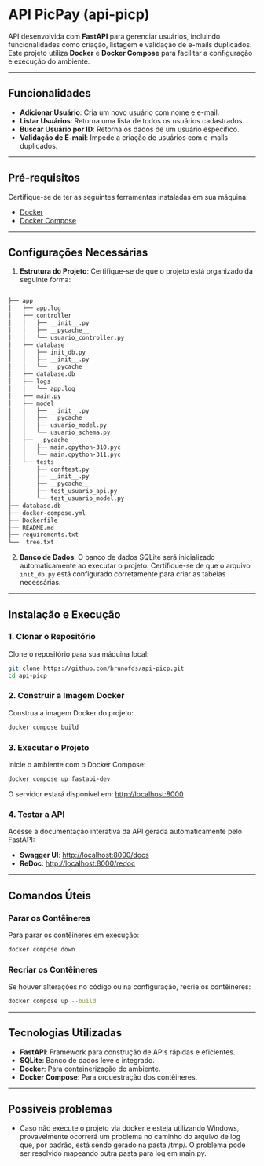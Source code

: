 # API PicPay (api-picp)

API desenvolvida com **FastAPI** para gerenciar usuários, incluindo funcionalidades como criação, listagem e validação de e-mails duplicados. Este projeto utiliza **Docker** e **Docker Compose** para facilitar a configuração e execução do ambiente.

---

## **Funcionalidades**
- **Adicionar Usuário**: Cria um novo usuário com nome e e-mail.
- **Listar Usuários**: Retorna uma lista de todos os usuários cadastrados.
- **Buscar Usuário por ID**: Retorna os dados de um usuário específico.
- **Validação de E-mail**: Impede a criação de usuários com e-mails duplicados.

---

## **Pré-requisitos**
Certifique-se de ter as seguintes ferramentas instaladas em sua máquina:
- [Docker](https://docs.docker.com/get-docker/)
- [Docker Compose](https://docs.docker.com/compose/install/)

---

## **Configurações Necessárias**
1. **Estrutura do Projeto**:
   Certifique-se de que o projeto está organizado da seguinte forma:
```bash

├── app
│   ├── app.log
│   ├── controller
│   │   ├── __init__.py
│   │   ├── __pycache__
│   │   └── usuario_controller.py
│   ├── database
│   │   ├── init_db.py
│   │   ├── __init__.py
│   │   └── __pycache__
│   ├── database.db
│   ├── logs
│   │   └── app.log
│   ├── main.py
│   ├── model
│   │   ├── __init__.py
│   │   ├── __pycache__
│   │   ├── usuario_model.py
│   │   └── usuario_schema.py
│   ├── __pycache__
│   │   ├── main.cpython-310.pyc
│   │   └── main.cpython-311.pyc
│   └── tests
│       ├── conftest.py
│       ├── __init__.py
│       ├── __pycache__
│       ├── test_usuario_api.py
│       └── test_usuario_model.py
├── database.db
├── docker-compose.yml
├── Dockerfile
├── README.md
├── requirements.txt
└──  tree.txt
```

2. **Banco de Dados**:
O banco de dados SQLite será inicializado automaticamente ao executar o projeto. Certifique-se de que o arquivo `init_db.py` está configurado corretamente para criar as tabelas necessárias.

---

## **Instalação e Execução**

### **1. Clonar o Repositório**
Clone o repositório para sua máquina local:
```bash
git clone https://github.com/brunofds/api-picp.git
cd api-picp
```

### **2. Construir a Imagem Docker**
Construa a imagem Docker do projeto:
```bash
docker compose build
```

### **3. Executar o Projeto**
Inicie o ambiente com o Docker Compose:
```bash
docker compose up fastapi-dev
```
O servidor estará disponível em: [http://localhost:8000](http://localhost:8000)

### **4. Testar a API**
Acesse a documentação interativa da API gerada automaticamente pelo FastAPI:
- **Swagger UI**: [http://localhost:8000/docs](http://localhost:8000/docs)
- **ReDoc**: [http://localhost:8000/redoc](http://localhost:8000/redoc)

---

## **Comandos Úteis**

### **Parar os Contêineres**
Para parar os contêineres em execução:
```bash
docker compose down
```

### **Recriar os Contêineres**
Se houver alterações no código ou na configuração, recrie os contêineres:
```bash
docker compose up --build
```

---

## **Tecnologias Utilizadas**
- **FastAPI**: Framework para construção de APIs rápidas e eficientes.
- **SQLite**: Banco de dados leve e integrado.
- **Docker**: Para containerização do ambiente.
- **Docker Compose**: Para orquestração dos contêineres.

---

## **Possiveis problemas**
- Caso não execute o projeto via docker e esteja utilizando Windows, provavelmente ocorrerá um problema no caminho do arquivo de log que, por padrão, está sendo gerado na pasta /tmp/. O problema pode ser resolvido mapeando outra pasta para log em main.py.